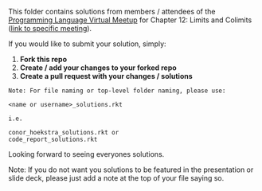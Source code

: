 This folder contains solutions from members / attendees of the [Programming Language Virtual Meetup](https://www.meetup.com/Programming-Languages-Toronto-Meetup/) for Chapter 12: Limits and Colimits ([link to specific meeting](https://www.meetup.com/Programming-Languages-Toronto-Meetup/events/277656044/)).

If you would like to submit your solution, simply:

1. **Fork this repo**
2. **Create / add your changes to your forked repo**
3. **Create a pull request with your changes / solutions**
```
Note: For file naming or top-level folder naming, please use:

<name or username>_solutions.rkt

i.e.

conor_hoekstra_solutions.rkt or
code_report_solutions.rkt
```

Looking forward to seeing everyones solutions.

Note: If you do not want you solutions to be featured in the presentation or slide deck, please just add a note at the top of your file saying so.
